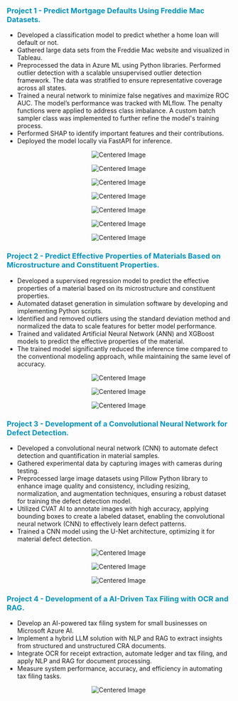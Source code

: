 
### <font color="#0492c2"> Project 1 - Predict Mortgage Defaults Using Freddie Mac Datasets. </font>
- <span style="font-size: 14px;"> Developed a classification model to predict whether a home loan will default or not. </span> 
- <span style="font-size: 14px;"> Gathered large data sets from the Freddie Mac website and visualized in Tableau. </span>
- <span style="font-size: 14px;"> Preprocessed the data in Azure ML using Python libraries. Performed outlier detection with a scalable unsupervised outlier detection framework. The data was stratified to ensure representative coverage across all states. </span>
- <span style="font-size: 14px;"> Trained a neural network to minimize false negatives and maximize ROC AUC. The model’s performance was tracked with MLflow. The penalty functions were applied to address class imbalance. A custom batch sampler class was implemented to further refine the model's training process. </span>
- <span style="font-size: 14px;"> Performed SHAP to identify important features and their contributions. </span>
- <span style="font-size: 14px;"> Deployed the model locally via FastAPI for inference. </span>

<p align="center">
  <img src="Picture11.png" alt="Centered Image">
</p>

<p align="center">
  <img src="Picture12.png" alt="Centered Image">
</p>

<p align="center">
  <img src="Picture13.png" alt="Centered Image">
</p>

<p align="center">
  <img src="Picture15.png" alt="Centered Image">
</p>

<p align="center">
  <img src="Picture16.png" alt="Centered Image">
</p>

<p align="center">
  <img src="Picture17.png" alt="Centered Image">
</p>

<p align="center">
  <img src="Picture14.png" alt="Centered Image">
</p>



### <font color="#0492c2"> Project 2 - Predict Effective Properties of Materials Based on Microstructure and Constituent Properties. </font>
- <span style="font-size: 14px;"> Developed a supervised regression model to predict the effective properties of a material based on its microstructure and constituent properties. </span>
- <span style="font-size: 14px;"> Automated dataset generation in simulation software by developing and implementing Python scripts. </span>
- <span style="font-size: 14px;"> Identified and removed outliers using the standard deviation method and normalized the data to scale features for better model performance.  </span>
- <span style="font-size: 14px;"> Trained and validated Artificial Neural Network (ANN) and XGBoost models to predict the effective properties of the material. </span>
- <span style="font-size: 14px;"> The trained model significantly reduced the inference time compared to the conventional modeling approach, while maintaining the same level of accuracy. </span>

<p align="center">
  <img src="Picture2.JPG" alt="Centered Image">
</p>

<p align="center">
  <img src="Figure 20.JPG" alt="Centered Image">
</p>

<p align="center">
  <img src="Figure 19.JPG" alt="Centered Image">
</p>

### <font color="#0492c2"> Project 3 - Development of a Convolutional Neural Network for Defect Detection. </font>
- <span style="font-size: 14px;"> Developed a convolutional neural network (CNN) to automate defect detection and quantification in material samples. </span>
- <span style="font-size: 14px;"> Gathered experimental data by capturing images with cameras during testing. </span>
- <span style="font-size: 14px;"> Preprocessed large image datasets using Pillow Python library to enhance image quality and consistency, including resizing, normalization, and augmentation techniques, ensuring a robust dataset for training the defect detection model. </span>
- <span style="font-size: 14px;"> Utilized CVAT AI to annotate images with high accuracy, applying bounding boxes to create a labeled dataset, enabling the convolutional neural network (CNN) to effectively learn defect patterns. </span>
- <span style="font-size: 14px;"> Trained a CNN model using the U-Net architecture, optimizing it for material defect detection. </span>

<p align="center">
  <img src="Figure21.JPG" alt="Centered Image">
</p>

<p align="center">
  <img src="Figure22.JPG" alt="Centered Image">
</p>

<p align="center">
  <img src="Picture3.JPG" alt="Centered Image">
</p>

### <font color="#0492c2"> Project 4 - Development of a AI-Driven Tax Filing with OCR and RAG. </font>
- <span style="font-size: 14px;"> Develop an AI-powered tax filing system for small businesses on Microsoft Azure AI. </span>
- <span style="font-size: 14px;"> Implement a hybrid LLM solution with NLP and RAG to extract insights from structured and unstructured CRA documents. </span>
- <span style="font-size: 14px;"> Integrate OCR for receipt extraction, automate ledger and tax filing, and apply NLP and RAG for document processing. </span>
- <span style="font-size: 14px;"> Measure system performance, accuracy, and efficiency in automating tax filing tasks. </span>

<p align="center">
  <img src="Picture3.JPG" alt="Centered Image">
</p>
